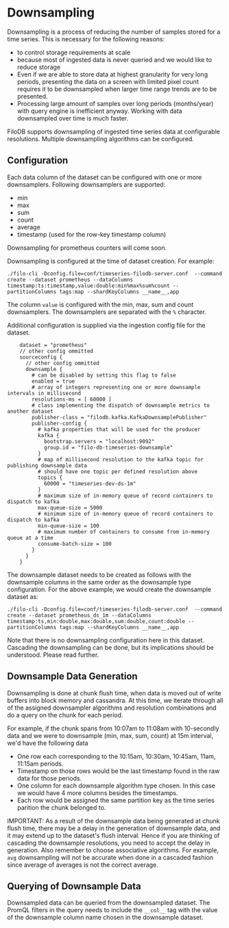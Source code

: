 # Downsampling

Downsampling is a process of reducing the number of samples stored for a time series. 
This is necessary for the following reasons:

* to control storage requirements at scale 
* because most of ingested data is never queried and we would like to reduce storage
* Even if we are able to store data at highest granularity for very long periods, 
  presenting the data on a screen with limited pixel count requires it to be downsampled 
  when larger time range trends are to be presented.
* Processing large amount of samples over long periods (months/year) with query engine is
  inefficient anyway. Working with data downsampled over time is much faster.

FiloDB supports downsampling of ingested time series data at configurable resolutions. 
Multiple downsampling algorithms can be configured. 

## Configuration

Each data column of the dataset can be configured with one or more downsamplers. Following downsamplers are supported:

* min
* max
* sum
* count
* average
* timestamp (used for the row-key timestamp column)

Downsampling for prometheus counters will come soon.

Downsampling is configured at the time of dataset creation. For example:

```
./filo-cli -Dconfig.file=conf/timeseries-filodb-server.conf  --command create --dataset prometheus --dataColumns timestamp:ts:timestamp,value:double:min%max%sum%count --partitionColumns tags:map --shardKeyColumns __name__,app
```

The column `value` is configured with the min, max, sum and count downsamplers.
The downsamplers are separated with the `%` character.

Additional configuration is supplied via the ingestion config file for the dataset.

```
    dataset = "prometheus"
    // other config ommitted
    sourceconfig {
      // other config ommitted
      downsample {
        # can be disabled by setting this flag to false
        enabled = true
        # array of integers representing one or more downsample intervals in millisecond
        resolutions-ms = [ 60000 ]
        # class implementing the dispatch of downsample metrics to another dataset
        publisher-class = "filodb.kafka.KafkaDownsamplePublisher"
        publisher-config {
          # kafka properties that will be used for the producer
          kafka {
            bootstrap.servers = "localhost:9092"
            group.id = "filo-db-timeseries-downsample"
          }
          # map of millisecond resolution to the kafka topic for publishing downsample data
          # should have one topic per defined resolution above
          topics {
            60000 = "timeseries-dev-ds-1m"
          }
          # maximum size of in-memory queue of record containers to dispatch to kafka
          max-queue-size = 5000
          # minimum size of in-memory queue of record containers to dispatch to kafka
          min-queue-size = 100
          # maximum number of containers to consume from in-memory queue at a time
          consume-batch-size = 100
        }
      }
    }
```

The downsample dataset needs to be created as follows with the downsample columns in the same
order as the downsample type configuration. For the above example, we would create the downsample
dataset as:

```
./filo-cli -Dconfig.file=conf/timeseries-filodb-server.conf  --command create --dataset prometheus_ds_1m --dataColumns timestamp:ts,min:double,max:double,sum:double,count:double --partitionColumns tags:map --shardKeyColumns __name__,app
```

Note that there is no downsampling configuration here in this dataset. Cascading the downsampling
can be done, but its implications should be understood. Please read further.  

## Downsample Data Generation
Downsampling is done at chunk flush time, when data is moved out of write buffers into block memory and cassandra.
At this time, we iterate through all of the assigned downsampler algorithms and resolution
combinations and do a query on the chunk for each period.

For example, if the chunk spans from 10:07am to 11:08am with 10-secondly data 
and we were to downsample (min, max, sum, count) at 15m interval, we'd
have the following data

* One row each corresponding to the 10:15am, 10:30am, 10:45am, 11am, 11:15am periods.
* Timestamp on those rows would be the last timestamp found in the raw data for those
periods.
* One column for each downsample algorithm type chosen. In this case we would have 4
more columns besides the timestamps.
* Each row would be assigned the same partition key as the time series parition the chunk
belonged to.

IMPORTANT: As a result of the downsample data being generated at chunk flush time, there may be a
delay in the generation of downsample data, and it may extend up to the dataset's flush
interval. Hence if you are thinking of cascading the downsample resolutions, you need to
accept the delay in generation. Also remember to choose associative algorithms. For example,
`avg` downsampling will not be accurate when done in a cascaded fashion since average of averages
is not the correct average.   

## Querying of Downsample Data

Downsampled data can be queried from the downsampled dataset. The PromQL filters in the query needs to
include the `__col__` tag with the value of the downsample column name chosen in the downsample dataset. 
